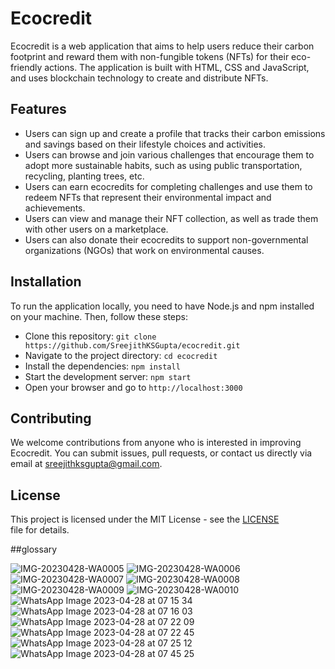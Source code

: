 
# Ecocredit

Ecocredit is a web application that aims to help users reduce their carbon footprint and reward them with non-fungible tokens (NFTs) for their eco-friendly actions. The application is built with HTML, CSS and JavaScript, and uses blockchain technology to create and distribute NFTs.

## Features

- Users can sign up and create a profile that tracks their carbon emissions and savings based on their lifestyle choices and activities.
- Users can browse and join various challenges that encourage them to adopt more sustainable habits, such as using public transportation, recycling, planting trees, etc.
- Users can earn ecocredits for completing challenges and use them to redeem NFTs that represent their environmental impact and achievements.
- Users can view and manage their NFT collection, as well as trade them with other users on a marketplace.
- Users can also donate their ecocredits to support non-governmental organizations (NGOs) that work on environmental causes.

## Installation

To run the application locally, you need to have Node.js and npm installed on your machine. Then, follow these steps:

- Clone this repository: `git clone https://github.com/SreejithKSGupta/ecocredit.git`
- Navigate to the project directory: `cd ecocredit`
- Install the dependencies: `npm install`
- Start the development server: `npm start`
- Open your browser and go to `http://localhost:3000`

## Contributing

We welcome contributions from anyone who is interested in improving Ecocredit. You can submit issues, pull requests, or contact us directly via email at sreejithksgupta@gmail.com.


## License

This project is licensed under the MIT License - see the [LICENSE](https://github.com/SreejithKSGupta/ecocredit/blob/main/LICENSE) file for details.

##glossary

![IMG-20230428-WA0005](https://user-images.githubusercontent.com/86000425/235043213-ccaf329b-e294-4b3e-b5f0-075c19a3ca13.jpg)
![IMG-20230428-WA0006](https://user-images.githubusercontent.com/86000425/235043224-aab159a1-74e6-400e-8fd0-306b41a6038c.jpg)
![IMG-20230428-WA0007](https://user-images.githubusercontent.com/86000425/235043227-147fac75-cdce-472d-a94f-70be5d7ae9da.jpg)
![IMG-20230428-WA0008](https://user-images.githubusercontent.com/86000425/235043231-ce4bd8ec-d950-499d-b20d-804f6996c71d.jpg)
![IMG-20230428-WA0009](https://user-images.githubusercontent.com/86000425/235043236-891d3836-9844-46a8-b4f7-92a22f5d108d.jpg)
![IMG-20230428-WA0010](https://user-images.githubusercontent.com/86000425/235043239-18bbfb67-e81c-43eb-95ca-dd597f0c07f5.jpg)
![WhatsApp Image 2023-04-28 at 07 15 34](https://user-images.githubusercontent.com/86000425/235043246-7acf21d2-fd9b-4abc-a147-95f04e4799e3.jpg)
![WhatsApp Image 2023-04-28 at 07 16 03](https://user-images.githubusercontent.com/86000425/235043249-80fd6a73-38b8-41a4-b78a-c1dba8dad32b.jpg)
![WhatsApp Image 2023-04-28 at 07 22 09](https://user-images.githubusercontent.com/86000425/235043251-75454222-2bd1-4a75-9ca5-1498ec4f3899.jpg)
![WhatsApp Image 2023-04-28 at 07 22 45](https://user-images.githubusercontent.com/86000425/235043256-a39863cd-992c-48d3-a0be-2dc6135710e1.jpg)
![WhatsApp Image 2023-04-28 at 07 25 12](https://user-images.githubusercontent.com/86000425/235043260-d119ffbb-ac68-4c65-99a7-9734634aa44a.jpg)
![WhatsApp Image 2023-04-28 at 07 45 25](https://user-images.githubusercontent.com/86000425/235043263-ec323c81-ea25-4f06-9028-a94b54ee31ce.jpg)
